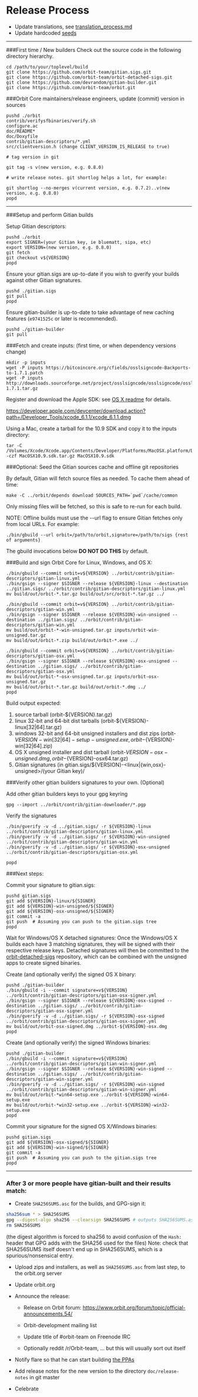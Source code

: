 Release Process
====================

* Update translations, see [translation_process.md](https://github.com/orbit-team/orbit/blob/master/doc/translation_process.md#syncing-with-transifex)
* Update hardcoded [seeds](/contrib/seeds)

* * *

###First time / New builders
Check out the source code in the following directory hierarchy.

	cd /path/to/your/toplevel/build
	git clone https://github.com/orbit-team/gitian.sigs.git
	git clone https://github.com/orbit-team/orbit-detached-sigs.git
	git clone https://github.com/devrandom/gitian-builder.git
	git clone https://github.com/orbit-team/orbit.git

###Orbit Core maintainers/release engineers, update (commit) version in sources

	pushd ./orbit
	contrib/verifysfbinaries/verify.sh
	configure.ac
	doc/README*
	doc/Doxyfile
	contrib/gitian-descriptors/*.yml
	src/clientversion.h (change CLIENT_VERSION_IS_RELEASE to true)

	# tag version in git

	git tag -s v(new version, e.g. 0.8.0)

	# write release notes. git shortlog helps a lot, for example:

	git shortlog --no-merges v(current version, e.g. 0.7.2)..v(new version, e.g. 0.8.0)
	popd

* * *

###Setup and perform Gitian builds

 Setup Gitian descriptors:

	pushd ./orbit
	export SIGNER=(your Gitian key, ie bluematt, sipa, etc)
	export VERSION=(new version, e.g. 0.8.0)
	git fetch
	git checkout v${VERSION}
	popd

  Ensure your gitian.sigs are up-to-date if you wish to gverify your builds against other Gitian signatures.

	pushd ./gitian.sigs
	git pull
	popd

  Ensure gitian-builder is up-to-date to take advantage of new caching features (`e9741525c` or later is recommended).

	pushd ./gitian-builder
	git pull

###Fetch and create inputs: (first time, or when dependency versions change)

	mkdir -p inputs
	wget -P inputs https://bitcoincore.org/cfields/osslsigncode-Backports-to-1.7.1.patch
	wget -P inputs http://downloads.sourceforge.net/project/osslsigncode/osslsigncode/osslsigncode-1.7.1.tar.gz

 Register and download the Apple SDK: see [OS X readme](README_osx.txt) for details.

 https://developer.apple.com/devcenter/download.action?path=/Developer_Tools/xcode_6.1.1/xcode_6.1.1.dmg

 Using a Mac, create a tarball for the 10.9 SDK and copy it to the inputs directory:

	tar -C /Volumes/Xcode/Xcode.app/Contents/Developer/Platforms/MacOSX.platform/Developer/SDKs/ -czf MacOSX10.9.sdk.tar.gz MacOSX10.9.sdk

###Optional: Seed the Gitian sources cache and offline git repositories

By default, Gitian will fetch source files as needed. To cache them ahead of time:

	make -C ../orbit/depends download SOURCES_PATH=`pwd`/cache/common

Only missing files will be fetched, so this is safe to re-run for each build.

NOTE: Offline builds must use the --url flag to ensure Gitian fetches only from local URLs. For example:
```
./bin/gbuild --url orbit=/path/to/orbit,signature=/path/to/sigs {rest of arguments}
```
The gbuild invocations below <b>DO NOT DO THIS</b> by default.

###Build and sign Orbit Core for Linux, Windows, and OS X:

	./bin/gbuild --commit orbit=v${VERSION} ../orbit/contrib/gitian-descriptors/gitian-linux.yml
	./bin/gsign --signer $SIGNER --release ${VERSION}-linux --destination ../gitian.sigs/ ../orbit/contrib/gitian-descriptors/gitian-linux.yml
	mv build/out/orbit-*.tar.gz build/out/src/orbit-*.tar.gz ../

	./bin/gbuild --commit orbit=v${VERSION} ../orbit/contrib/gitian-descriptors/gitian-win.yml
	./bin/gsign --signer $SIGNER --release ${VERSION}-win-unsigned --destination ../gitian.sigs/ ../orbit/contrib/gitian-descriptors/gitian-win.yml
	mv build/out/orbit-*-win-unsigned.tar.gz inputs/orbit-win-unsigned.tar.gz
	mv build/out/orbit-*.zip build/out/orbit-*.exe ../

	./bin/gbuild --commit orbit=v${VERSION} ../orbit/contrib/gitian-descriptors/gitian-osx.yml
	./bin/gsign --signer $SIGNER --release ${VERSION}-osx-unsigned --destination ../gitian.sigs/ ../orbit/contrib/gitian-descriptors/gitian-osx.yml
	mv build/out/orbit-*-osx-unsigned.tar.gz inputs/orbit-osx-unsigned.tar.gz
	mv build/out/orbit-*.tar.gz build/out/orbit-*.dmg ../
	popd

  Build output expected:

  1. source tarball (orbit-${VERSION}.tar.gz)
  2. linux 32-bit and 64-bit dist tarballs (orbit-${VERSION}-linux[32|64].tar.gz)
  3. windows 32-bit and 64-bit unsigned installers and dist zips (orbit-${VERSION}-win[32|64]-setup-unsigned.exe, orbit-${VERSION}-win[32|64].zip)
  4. OS X unsigned installer and dist tarball (orbit-${VERSION}-osx-unsigned.dmg, orbit-${VERSION}-osx64.tar.gz)
  5. Gitian signatures (in gitian.sigs/${VERSION}-<linux|{win,osx}-unsigned>/(your Gitian key)/

###Verify other gitian builders signatures to your own. (Optional)

  Add other gitian builders keys to your gpg keyring

	gpg --import ../orbit/contrib/gitian-downloader/*.pgp

  Verify the signatures

	./bin/gverify -v -d ../gitian.sigs/ -r ${VERSION}-linux ../orbit/contrib/gitian-descriptors/gitian-linux.yml
	./bin/gverify -v -d ../gitian.sigs/ -r ${VERSION}-win-unsigned ../orbit/contrib/gitian-descriptors/gitian-win.yml
	./bin/gverify -v -d ../gitian.sigs/ -r ${VERSION}-osx-unsigned ../orbit/contrib/gitian-descriptors/gitian-osx.yml

	popd

###Next steps:

Commit your signature to gitian.sigs:

	pushd gitian.sigs
	git add ${VERSION}-linux/${SIGNER}
	git add ${VERSION}-win-unsigned/${SIGNER}
	git add ${VERSION}-osx-unsigned/${SIGNER}
	git commit -a
	git push  # Assuming you can push to the gitian.sigs tree
	popd

  Wait for Windows/OS X detached signatures:
	Once the Windows/OS X builds each have 3 matching signatures, they will be signed with their respective release keys.
	Detached signatures will then be committed to the [orbit-detached-sigs](https://github.com/orbit-team/orbit-detached-sigs) repository, which can be combined with the unsigned apps to create signed binaries.

  Create (and optionally verify) the signed OS X binary:

	pushd ./gitian-builder
	./bin/gbuild -i --commit signature=v${VERSION} ../orbit/contrib/gitian-descriptors/gitian-osx-signer.yml
	./bin/gsign --signer $SIGNER --release ${VERSION}-osx-signed --destination ../gitian.sigs/ ../orbit/contrib/gitian-descriptors/gitian-osx-signer.yml
	./bin/gverify -v -d ../gitian.sigs/ -r ${VERSION}-osx-signed ../orbit/contrib/gitian-descriptors/gitian-osx-signer.yml
	mv build/out/orbit-osx-signed.dmg ../orbit-${VERSION}-osx.dmg
	popd

  Create (and optionally verify) the signed Windows binaries:

	pushd ./gitian-builder
	./bin/gbuild -i --commit signature=v${VERSION} ../orbit/contrib/gitian-descriptors/gitian-win-signer.yml
	./bin/gsign --signer $SIGNER --release ${VERSION}-win-signed --destination ../gitian.sigs/ ../orbit/contrib/gitian-descriptors/gitian-win-signer.yml
	./bin/gverify -v -d ../gitian.sigs/ -r ${VERSION}-win-signed ../orbit/contrib/gitian-descriptors/gitian-win-signer.yml
	mv build/out/orbit-*win64-setup.exe ../orbit-${VERSION}-win64-setup.exe
	mv build/out/orbit-*win32-setup.exe ../orbit-${VERSION}-win32-setup.exe
	popd

Commit your signature for the signed OS X/Windows binaries:

	pushd gitian.sigs
	git add ${VERSION}-osx-signed/${SIGNER}
	git add ${VERSION}-win-signed/${SIGNER}
	git commit -a
	git push  # Assuming you can push to the gitian.sigs tree
	popd

-------------------------------------------------------------------------

### After 3 or more people have gitian-built and their results match:

- Create `SHA256SUMS.asc` for the builds, and GPG-sign it:
```bash
sha256sum * > SHA256SUMS
gpg --digest-algo sha256 --clearsign SHA256SUMS # outputs SHA256SUMS.asc
rm SHA256SUMS
```
(the digest algorithm is forced to sha256 to avoid confusion of the `Hash:` header that GPG adds with the SHA256 used for the files)
Note: check that SHA256SUMS itself doesn't end up in SHA256SUMS, which is a spurious/nonsensical entry.

- Upload zips and installers, as well as `SHA256SUMS.asc` from last step, to the orbit.org server

- Update orbit.org

- Announce the release:

  - Release on Orbit forum: https://www.orbit.org/forum/topic/official-announcements.54/

  - Orbit-development mailing list

  - Update title of #orbit-team on Freenode IRC

  - Optionally reddit /r/Orbit-team, ... but this will usually sort out itself

- Notify flare so that he can start building [the PPAs](https://launchpad.net/~orbit.org/+archive/ubuntu/orbit)

- Add release notes for the new version to the directory `doc/release-notes` in git master

- Celebrate
